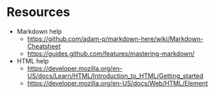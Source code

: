 # Resources
- Markdown help
  - <https://github.com/adam-p/markdown-here/wiki/Markdown-Cheatsheet>
  - <https://guides.github.com/features/mastering-markdown/>
- HTML help
  - <https://developer.mozilla.org/en-US/docs/Learn/HTML/Introduction_to_HTML/Getting_started>
  - <https://developer.mozilla.org/en-US/docs/Web/HTML/Element>
